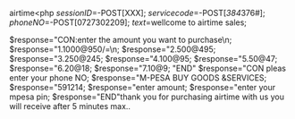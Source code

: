 airtime<php
$sessionID=$-POST[XXX];
$service code=$-POST[*384*376#];
$phone NO=$-POST[0727302209];
$text=$wellcome to airtime sales;

$response="CON:enter the amount you want to purchase\n;
$response="1.1000@950/=\n;
$response="2.500@495;
$response="3.250@245;
$response="4.100@95;
$response="5.50@47;
$response="6.20@18;
$response="7.10@9;
"END"
$response="CON pleas enter your phone NO;
$response="M-PESA BUY GOODS &SERVICES;
$response="591214;
$response="enter amount;
$response="enter your mpesa pin;
$response="END"thank you for purchasing airtime with us you will receive after 5 minutes max..

